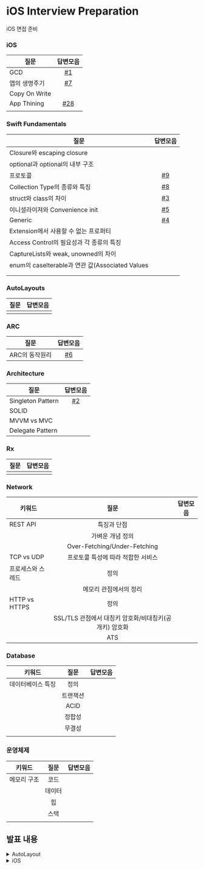 # iOS Interview Preparation
iOS 면접 준비



 
### iOS



| 질문 | 답변모음 | 
|--|:--:|
| GCD | [#1](https://github.com/NOW-ON/iOS-Interview-Preparation/issues/1) |
| 앱의 생명주기 | [#7](https://github.com/NOW-ON/iOS-Interview-Preparation/issues/7) |
| Copy On Write | |
| App Thining| [#28](https://github.com/NOW-ON/iOS-Interview-Preparation/issues/28)|
|  |  |


### Swift Fundamentals

| 질문 | 답변모음 | 
|--|:--:|
| Closure와 escaping closure | | 
| optional과 optional의 내부 구조 | | 
| 프로토콜 |[#9](https://github.com/NOW-ON/iOS-Interview-Preparation/issues/9) |
| Collection Type의 종류와 특징 | [#8](https://github.com/NOW-ON/iOS-Interview-Preparation/issues/8)|
| struct와 class의 차이 | [#3](https://github.com/NOW-ON/iOS-Interview-Preparation/issues/3) |
| 이니셜라이져와 Convenience init | [#5](https://github.com/NOW-ON/iOS-Interview-Preparation/issues/5) |
| Generic | [#4](https://github.com/NOW-ON/iOS-Interview-Preparation/issues/4) |
| Extension에서 사용할 수 없는 프로퍼티 | |
| Access Control의 필요성과 각 종류의 특징  |  | 
| CaptureLists와 weak, unowned의 차이 | |
| enum의 caselterable과 연관 값(Associated Values | |
| | |
| | |

### AutoLayouts


| 질문 | 답변모음 |
|--|:--:|
| | |



### ARC


| 질문 | 답변모음 | 
|--|:--:|
| ARC의 동작원리 | [#6](https://github.com/NOW-ON/iOS-Interview-Preparation/issues/6) |
 

### Architecture


| 질문 | 답변모음 | 
|--|:--:|
| Singleton Pattern | [#2](https://github.com/NOW-ON/iOS-Interview-Preparation/issues/2) |
| SOLID | |
| MVVM vs MVC | |
| Delegate Pattern | |
  


### Rx


| 질문 | 답변모음 | 
|--|:--:|
| | |
 


### Network


| 키워드| 질문 | 답변모음 | 
|--|:--:|:--:|
| REST API | 특징과 단점 | |
|  | 가벼운 개념 정의 |  |
|  |Over-Fetching/Under-Fetching|  |
| TCP vs UDP | 프로토콜 특성에 따라 적합한 서비스 | |
| 프로세스와 스레드 | 정의 |  |
|   | 메모리 관점에서의 정리 |  |
| HTTP vs HTTPS  | 정의  |  |
| |SSL/TLS 관점에서 대칭키 암호화/비대칭키(공개키) 암호화|  |
|  | ATS  |  |


### Database


| 키워드| 질문 | 답변모음 | 
|--|:--:|:--:|
| 데이터베이스 특징 | 정의| |
| |트랜잭션 | |
| | ACID| |
| | 정합성 | |
| | 무결성| |
| | | |


### 운영체제


| 키워드| 질문 | 답변모음 | 
|--|:--:|:--:|
| 메모리 구조 | 코드| |
| | 데이터 | |
| | 힙 | |
| | 스택 | |
| | | |

 


## 발표 내용

<details> 
  <summary>AutoLayout</summary> 
<br>

| 질문 | 답변모음 |
|--|:--:|
| 오토레이아웃을 코드로 작성하는 방법 | [2022.10.17 윤여진](https://alike-cucumber-a6f.notion.site/3-0b7818ae470846a79d371e0a0b9b89c0) |
| `Storyboard`를 이용했을 때의 장단점 | [2022.10.17 이주영](https://alike-cucumber-a6f.notion.site/Storyboard-e160c249490a45019e804059f3dc9dec) |
| `SafeArea` | [2022.10.17 홍석준](https://alike-cucumber-a6f.notion.site/Safe-Area-e5783c7ec4f645e8aa79426dc2b5663e) |
| Left Constraint 와 Leading Constraint의 차이점 |  [2022.10.17 홍석준](https://alike-cucumber-a6f.notion.site/Left-Leading-Constraint-e9f2db656be94de987f4c27f8e2082ee) |
| hugging, resistance | [2022.10.19 이재용](https://alike-cucumber-a6f.notion.site/Hugging-Compression-Resistance-ca680c4230eb4390aab27a99bc533b63) |
| Intrinsic Size | [2022.10.19 김도이](https://kimdee.notion.site/Intrinsic-Size-ce83224da43143ebad61be9a591221af) |

 
</details> 

<details> 
  <summary>iOS</summary> 
<br>

| 질문 | 답변모음 |
|--|:--:|
| `Bounds`와 `Frame`의 차이점 | [2022.10.19 윤여진](https://alike-cucumber-a6f.notion.site/Frame-Bound-4e5eac8d98504b6ca56e734c3012ec80) |
| 앱이 시작할 때 main.c 에 있는 UIApplicationMain 함수에 의해서 생성되는 객체 |  [2022.10.19 홍석준](https://alike-cucumber-a6f.notion.site/main-c-UIApplicationMain-4da9016fe3a64a25afbf354558a3072e) |   
| UIWindow 객체의 역할 | [2022.10.19 이재용](https://alike-cucumber-a6f.notion.site/UIWindow-0d730ce0e41846dd84a4f6c0615a118f) |
| 실제 디바이스가 없을 경우 개발 환경에서 할 수 있는 것과 없는 것 | [2022.10.21 윤여진](https://alike-cucumber-a6f.notion.site/7ad3ceb3dea640af9f41c3a08a02d815) |
| @Main | [2022.10.21 홍석준](https://alike-cucumber-a6f.notion.site/Main-2022-10-21-d7ba5d149f1743ca853711ef0a9d0683) |
| App Bundle의 구조와 역할 | [2022.10.21 이주영](https://alike-cucumber-a6f.notion.site/App-Bundle-1d990e129a904f6482a030936eb9290f)|
| UINavigationController 의 역할 | [2022.10.21 이재용](https://alike-cucumber-a6f.notion.site/UINavigationController-503999381f244e01b086865d09a6cce6) |
| `NSOperationQueue`와 `GCD Queue`의 차이점 | [2022.10.21 김도이](https://kimdee.notion.site/NSOperationQueue-GCD-Queue-878028323d414304bc34c332a2d7872d) |
| Global DispatchQueue의 `QoS`의 종류와 의미  | [2022.10.21 김도이](https://www.notion.so/kimdee/Global-DispatchQueue-QoS-3a480b3635774764be5147caa21550c8) |
| GCD API 동작 방식과 필요성 |  [2022.10.21 김도이](https://kimdee.notion.site/GCD-API-4676cc2622f844aa924bb747bceb1282) |
| 앱의 콘텐츠,데이터를 저장하는 특별한 객체  |  [2022.10.24 윤여진](https://alike-cucumber-a6f.notion.site/90be32e3d2534a6ca168a73d45fc8d9a) |
| 앱이 foreground에 있을 때와 background에 있을 때 제약사항 |  [2022.10.24 홍석준](https://alike-cucumber-a6f.notion.site/foreground-background-a7b2b0a37c614170bcd664ea29dfe052) |  
| 모든 View Controller 객체의 상위 클래스와 그 역할 | [2022.10.24 이주영](https://alike-cucumber-a6f.notion.site/View-Controller-b1158c9b8d89400eb1976ea3dd5465ac) |
| Custom View | [2022.10.24 이주영](https://inframince.notion.site/Custom-View-fda91e544c7443eaacfe70f7f17e8e6a) |
| TableView의 최소한 구현해야하는 Datasource Methods |  [2022.10.24 이재용](https://alike-cucumber-a6f.notion.site/TableView-Cell-DataSource-d7debe86ba7742c8aabafefc80ee82c1) |
| SceneDelegate에 대해 설명 | [2022.10.24 김도이](https://kimdee.notion.site/Scene-Delegate-1869c1a772e14cf7b4083e0091ef7aa6) |
| UIApplication 객체의 컨트롤러 역할  | [2022.10.24 김도이](https://kimdee.notion.site/UIApplication-4d27bae5157448bbad057091ef9054f3) |
| 앱 화면의 콘텐츠를 표시하는 로직과 관리를 담당하는 객체 |  [2022.10.26 윤여진](https://alike-cucumber-a6f.notion.site/92c10f5aa23a42849a7baf5d759deb6e) |
| AppDelegate Methods |  [2022.10.26 홍석준](https://alike-cucumber-a6f.notion.site/AppDelegate-Methods-4dba2411a85b439cad08a0af9f8d100b) |  
| UIView 에서 Layer 객체 | [2022.10.26 이주영](https://inframince.notion.site/UIView-Layer-91285f11128c4fd995e1315015b9a2a1) |
| 하나의 View Controller 코드에서 여러 TableView Controller 구현법 |  [2022.10.26 이재용](https://alike-cucumber-a6f.notion.site/View-Controller-TableView-Controller-94f859e78daa400aa66ca588fb792eab) |
| App thinning에 대해 설명하시오. |  [2022.10.28 윤여진](https://alike-cucumber-a6f.notion.site/App-thinning-a39215b13233401f8d32cf4514f2569b) | 
| 앱이 In-Active 상태가 되는 시나리오 |  [2022.10.28 홍석준](https://alike-cucumber-a6f.notion.site/In-Active-877c508fed4f47c3bcf59512fca20d03) |  
| View 객체에 대해 설명 | [2022.10.28 이주영](https://alike-cucumber-a6f.notion.site/View-Controller-b1158c9b8d89400eb1976ea3dd5465ac) |
| TableView와 CollectionView의 차이점 |  [2022.10.28 이재용](https://alike-cucumber-a6f.notion.site/TableView-CollectionView-8db6928488e94eec995c1fb0de9757ac) | 
| App의 Not running, Inactive, Active, Background, Suspended |  [2022.10.28 김도이](https://kimdee.notion.site/App-Not-running-Inactive-Active-Background-Suspended-1cf2e42f8aff44e880a325dea9164974) |
| ViewController 생명주기 |  [2022.10.31 윤여진](https://alike-cucumber-a6f.notion.site/ViewController-435437361bcd47ff8be865e4c4e49090) |  
| StackView의 장점과 단점 |  [2022.10.31 홍석준](https://alike-cucumber-a6f.notion.site/stackView-a343fe8fa1fe43e5ac067a67c7ae342d) |
| prepareForReuse |  [2022.10.31 이재용](https://alike-cucumber-a6f.notion.site/prepareForReuse-60ae3f5a78b74d3ba216670505752d18) |  
| UIKit Framework | [2022.11.02 윤여진](https://alike-cucumber-a6f.notion.site/UIKit-FrameWork-7ca172bbbfad4a068793569d4a7f19a5) | 
| UIKit 클래스들을 다룰 때 꼭 처리해야하는 애플리케이션 쓰레드 이름 | [2022.11.02 이주영](https://alike-cucumber-a6f.notion.site/UIKit-bd4f876322454036b8e5ab4bc1c97de2) |
| Delegate 설명, retain 유무 | [2022.11.02 이재용](https://alike-cucumber-a6f.notion.site/Delegate-retain-8b04f850b5b2400baa7083a2072445e1) |   
| FoundationKit Framework | [2022.11.04 윤여진](https://alike-cucumber-a6f.notion.site/Foundation-Kit-9a91c65997514397bb9dd507855e8bf7) |  



</details> 


